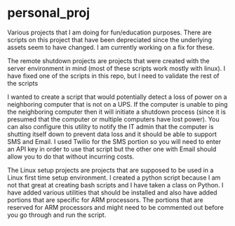 # personal_proj
Various projects that I am doing for fun/education purposes.
There are scripts on this project that have been depreciated since the underlying assets seem to have changed.
I am currently working on a fix for these.

The remote shutdown projects are projects that were created with the server environment in mind (most of these scripts work mostly with linux).
I have fixed one of the scripts in this repo, but I need to validate the rest of the scripts

I wanted to create a script that would potentially detect a loss of power on a neighboring computer that is not on a UPS.
If the computer is unable to ping the neighboring computer then it will initiate a shutdown process (since it is presumed that the computer or multiple computers have lost power).
You can also configure this utility to notify the IT admin that the computer is shutting itself down to prevent data loss and it should be able to support SMS and Email.
I used Twilio for the SMS portion so you will need to enter an API key in order to use that script but the other one with Email should allow you to do that without incurring costs.

The Linux setup projects are projects that are supposed to be used in a Linux first time setup environment. 
I created a python script because I am not that great at creating bash scripts and I have taken a class on Python.
I have added various utilities that should be installed and also have added portions that are specific for ARM processors.
The portions that are reserved for ARM processors and might need to be commented out before you go through and run the script.
